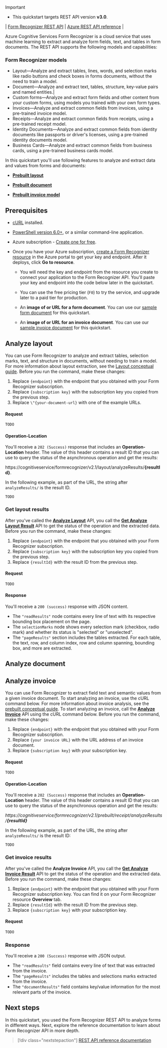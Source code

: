 > [!IMPORTANT]
>
> * This quickstart targets REST API version **v3.0**.
>

| [Form Recognizer REST API](https://westus.dev.cognitive.microsoft.com/docs/services/form-recognizer-api-v2-1/operations/AnalyzeWithCustomForm) | [Azure REST API reference](/rest/api/azure/) |

Azure Cognitive Services Form Recognizer is a cloud service that uses machine learning to extract and analyze form fields, text, and tables in form documents. The REST API supports the following models and capabilities:

### Form Recognizer models

* Layout—Analyze and extract tables, lines, words, and selection marks like radio buttons and check boxes in forms documents, without the need to train a model.
* Document—Analyze and extract text, tables, structure, key-value pairs and named entities.|
* Custom forms—Analyze and extract form fields and other content from your custom forms, using models you trained with your own form types.
* Invoices—Analyze and extract common fields from invoices, using a pre-trained invoice model.
* Receipts—Analyze and extract common fields from receipts, using a pre-trained receipt model.
* Identity Documents—Analyze and extract common fields from identity documents like passports or driver's licenses, using a pre-trained identity documents model.
* Business Cards—Analyze and extract common fields from business cards, using a pre-trained business cards model.


In this quickstart you'll use following features to analyze and extract data and values from forms and documents:

* [**Prebuilt layout**](#analyze-layout)

* [**Prebuilt document**](#analyze-document)

* [**Prebuilt invoice model**](#analyze-invoice)

## Prerequisites

* [cURL](https://curl.haxx.se/windows/) installed.

* [PowerShell version 6.0+](/powershell/scripting/install/installing-powershell-core-on-windows), or a similar command-line application.

* Azure subscription - [Create one for free](https://azure.microsoft.com/free/cognitive-services/).

* Once you have your Azure subscription, [create a Form Recognizer resource](https://ms.portal.azure.com/#create/Microsoft.CognitiveServicesFormRecognizer) in the Azure portal to get your key and endpoint. After it deploys, click **Go to resource**.

  * You will need the key and endpoint from the resource you create to connect your application to the Form Recognizer API. You'll paste your key and endpoint into the code below later in the quickstart.

  * You can use the free pricing tier (`F0`) to try the service, and upgrade later to a paid tier for production.

  * An **image of or URL for a form document**. You can use our [sample form document](https://raw.githubusercontent.com/Azure-Samples/cognitive-services-REST-api-samples/master/curl/form-recognizer/sample-layout.pdf) for this quickstart.

  * An **image of or URL for an invoice document**. You can use our [sample invoice document](https://raw.githubusercontent.com/Azure-Samples/cognitive-services-REST-api-samples/master/curl/form-recognizer/sample-invoice.pdf) for this quickstart.

## Analyze layout

You can use Form Recognizer to analyze and extract tables, selection marks, text, and structure in documents, without needing to train a model. For more information about layout extraction, see the [Layout conceptual guide](../../concept-layout.md). Before you run the command, make these changes:

1. Replace `{endpoint}` with the endpoint that you obtained with your Form Recognizer subscription.
1. Replace `{subscription key}` with the subscription key you copied from the previous step.
1. Replace `\"{your-document-url}` with one of the example URLs.

#### Request

```bash
TODO
```

#### Operation-Location

You'll receive a `202 (Success)` response that includes an **Operation-Location** header. The value of this header contains a result ID that you can use to query the status of the asynchronous operation and get the results:

https://<span></span>cognitiveservice/formrecognizer/v2.1/layout/analyzeResults/**{resultId}**. 

In the following example, as part of the URL, the string after `analyzeResults/` is the result ID.

```console
TODO
```

### Get layout results

After you've called the **[Analyze Layout](https://westus.dev.cognitive.microsoft.com/docs/services/form-recognizer-api-v2-1/operations/AnalyzeLayoutAsync)** API, you call the **[Get Analyze Layout Result](https://westus.dev.cognitive.microsoft.com/docs/services/form-recognizer-api-v2-1/operations/GetAnalyzeLayoutResult)** API to get the status of the operation and the extracted data. Before you run the command, make these changes:

1. Replace `{endpoint}` with the endpoint that you obtained with your Form Recognizer subscription.
1. Replace `{subscription key}` with the subscription key you copied from the previous step.
1. Replace `{resultId}` with the result ID from the previous step.
<!-- markdownlint-disable MD024 -->

#### Request

```bash
TODO
```

#### Response

You'll receive a `200 (success)` response with JSON content.

* The `"readResults"` node contains every line of text with its respective bounding box placement on the page.
* The `selectionMarks` node shows every selection mark (checkbox, radio mark) and whether its status is "selected" or "unselected".
* The `"pageResults"` section includes the tables extracted. For each table, the text, row, and column index, row and column spanning, bounding box, and more are extracted.

## Analyze document

## Analyze invoice

You can use Form Recognizer to extract field text and semantic values from a given invoice document.  To start analyzing an invoice, use the cURL command below. For more information about invoice analysis, see the [prebuilt conceptual guide](../../concept-v3-prebuilt.md). To start analyzing an invoice, call the **[Analyze Invoice](https://westus.dev.cognitive.microsoft.com/docs/services/form-recognizer-api-v2-1/operations/5ed8c9843c2794cbb1a96291)** API using the cURL command below. Before you run the command, make these changes:

1. Replace `{endpoint}` with the endpoint that you obtained with your Form Recognizer subscription.
1. Replace `{your invoice URL}` with the URL address of an invoice document.
1. Replace `{subscription key}` with your subscription key.

#### Request

```bash
TODO
```

#### Operation-Location

You'll receive a `202 (Success)` response that includes an **Operation-Location** header. The value of this header contains a result ID that you can use to query the status of the asynchronous operation and get the results:

 _https://<span></span>cognitiveservice/formrecognizer/v2.1/prebuilt/receipt/analyzeResults/**{resultId}**_

In the following example, as part of the URL, the string after `analyzeResults/` is the result ID:

```console
TODO
```

### Get invoice results

After you've called the **Analyze Invoice** API, you call the **[Get Analyze Invoice Result](https://westus.dev.cognitive.microsoft.com/docs/services/form-recognizer-api-v2-1/operations/5ed8c9acb78c40a2533aee83)** API to get the status of the operation and the extracted data. Before you run the command, make these changes:

1. Replace `{endpoint}` with the endpoint that you obtained with your Form Recognizer subscription key. You can find it on your Form Recognizer resource **Overview** tab.
1. Replace `{resultId}` with the result ID from the previous step.
1. Replace `{subscription key}` with your subscription key.

#### Request

```bash
TODO
```

### Response

You'll receive a `200 (Success)` response with JSON output.

* The `"readResults"` field contains every line of text that was extracted from the invoice.
* The `"pageResults"` includes the tables and selections marks extracted from the invoice.
* The `"documentResults"` field contains key/value information for the most relevant parts of the invoice.

## Next steps

In this quickstart, you used the Form Recognizer REST API to analyze forms in different ways. Next, explore the reference documentation to learn about Form Recognizer API in more depth.

> [!div class="nextstepaction"]
> [REST API reference documentation](https://westus.dev.cognitive.microsoft.com/docs/services/form-recognizer-api-v2-1/operations/AnalyzeWithCustomForm)
